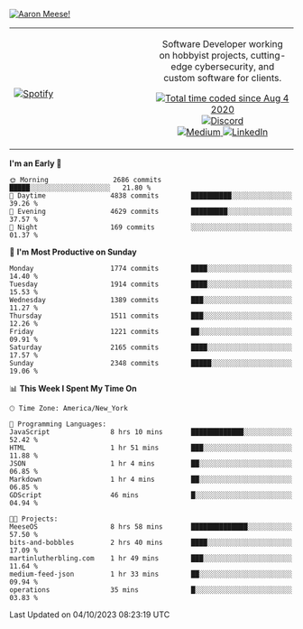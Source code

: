 [![Aaron Meese!](https://user-images.githubusercontent.com/17814535/88975338-a2aabf00-d27f-11ea-963f-8a19608716b4.png)](https://github.com/ajmeese7/readme-ascii "README ASCII")

<!-- Modified from project here: https://github.com/novatorem/novatorem -->
<table width="100%">
  <tr>
  <td width="50%">

&nbsp; <br> [![Spotify](https://ajmeese7.vercel.app/api/spotify)](https://open.spotify.com/user/ajmeese)

  </td>
  <td width="50%">
    <p align="center">
    Software Developer working on hobbyist projects, cutting-edge cybersecurity, and custom software for clients.
    </p>
    <p align="center">
      <a href="https://wakatime.com/@f726891d-3b02-46cd-9b60-e8c59f9e2b14">
        <img src="https://wakatime.com/badge/user/f726891d-3b02-46cd-9b60-e8c59f9e2b14.svg" alt="Total time coded since Aug 4 2020" title="WakaTime" />
      </a>
      <a href="http://link.aaronmeese.com/discord">
        <img src="https://img.shields.io/badge/discord-ajmeese7%234835-369?style=flat-square&logo=discord&logoColor=white&color=purple" alt="Discord" title="Discord">
      </a>
      <br />
      <a href="https://link.aaronmeese.com/medium">
        <img src="https://img.shields.io/badge/medium-ajmeese7-1DB954?style=flat-square&logo=medium&logoColor=white" alt="Medium" title="Medium">
      </a>
      <a href="https://link.aaronmeese.com/linkedin">
        <img src="https://img.shields.io/badge/linkedIn-aaronmeese-1DB954?style=flat-square&logo=linkedin&logoColor=white&color=blue" alt="LinkedIn" title="LinkedIn">
      </a>
    </p>
  </td>

</table>

[//]: <> (The `&nbsp;` is to have Aphelion take up more space)

<!--START_SECTION:waka-->
**I'm an Early 🐤** 

```text
🌞 Morning                2686 commits        █████░░░░░░░░░░░░░░░░░░░░   21.80 % 
🌆 Daytime                4838 commits        ██████████░░░░░░░░░░░░░░░   39.26 % 
🌃 Evening                4629 commits        █████████░░░░░░░░░░░░░░░░   37.57 % 
🌙 Night                  169 commits         ░░░░░░░░░░░░░░░░░░░░░░░░░   01.37 % 
```
📅 **I'm Most Productive on Sunday** 

```text
Monday                   1774 commits        ████░░░░░░░░░░░░░░░░░░░░░   14.40 % 
Tuesday                  1914 commits        ████░░░░░░░░░░░░░░░░░░░░░   15.53 % 
Wednesday                1389 commits        ███░░░░░░░░░░░░░░░░░░░░░░   11.27 % 
Thursday                 1511 commits        ███░░░░░░░░░░░░░░░░░░░░░░   12.26 % 
Friday                   1221 commits        ██░░░░░░░░░░░░░░░░░░░░░░░   09.91 % 
Saturday                 2165 commits        ████░░░░░░░░░░░░░░░░░░░░░   17.57 % 
Sunday                   2348 commits        █████░░░░░░░░░░░░░░░░░░░░   19.06 % 
```


📊 **This Week I Spent My Time On** 

```text
🕑︎ Time Zone: America/New_York

💬 Programming Languages: 
JavaScript               8 hrs 10 mins       █████████████░░░░░░░░░░░░   52.42 % 
HTML                     1 hr 51 mins        ███░░░░░░░░░░░░░░░░░░░░░░   11.88 % 
JSON                     1 hr 4 mins         ██░░░░░░░░░░░░░░░░░░░░░░░   06.85 % 
Markdown                 1 hr 4 mins         ██░░░░░░░░░░░░░░░░░░░░░░░   06.85 % 
GDScript                 46 mins             █░░░░░░░░░░░░░░░░░░░░░░░░   04.94 % 

🐱‍💻 Projects: 
MeeseOS                  8 hrs 58 mins       ██████████████░░░░░░░░░░░   57.50 % 
bits-and-bobbles         2 hrs 40 mins       ████░░░░░░░░░░░░░░░░░░░░░   17.09 % 
martinlutherbling.com    1 hr 49 mins        ███░░░░░░░░░░░░░░░░░░░░░░   11.64 % 
medium-feed-json         1 hr 33 mins        ██░░░░░░░░░░░░░░░░░░░░░░░   09.94 % 
operations               35 mins             █░░░░░░░░░░░░░░░░░░░░░░░░   03.83 % 
```


 Last Updated on 04/10/2023 08:23:19 UTC
<!--END_SECTION:waka-->
